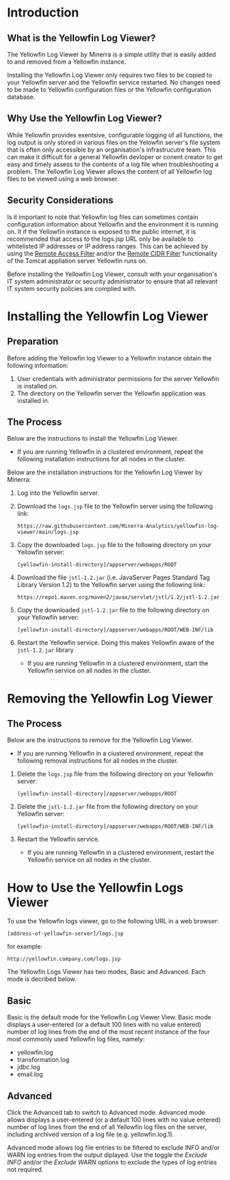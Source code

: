 # Introduction
## What is the Yellowfin Log Viewer?
The Yellowfin Log Viewer by Minerra is a simple utility that is easily added to and removed from a Yellowfin instance.

Installing the Yellowfin Log Viewer only requires two files to be copied to your Yellowfin server and the Yellowfin service restarted. No changes need to be made to Yellowfin configuration files or the Yellowfin configuration database.

## Why Use the Yellowfin Log Viewer?
While Yellowfin provides exentsive, configurable logging of all functions, the log output is only stored in various files on the Yelowfin server's file system that is often only accessible by an organisation's infrastrucutre team. This can make it difficult for a general Yellowfin devloper or conent creator to get easy and timely assess to the contents of a log file when troubleshooting a problem. The Yellowfin Log Viewer allows the content of all Yellowfin log files to be viewed using a web browser.

## Security Considerations
Is it important to note that Yellowfin log files can sometimes contain configuration information about Yellowfin and the environment it is running on. It if the Yellowfin instance is exposed to the public internet, it is recommended that access to the logs.jsp URL only be available to whitelisted IP addresses or IP address ranges. This can be achieved by using the [Remote Access Filter](https://tomcat.apache.org/tomcat-9.0-doc/config/filter.html#Remote_Address_Filter) and/or the [Remote CIDR Filter](https://tomcat.apache.org/tomcat-9.0-doc/config/filter.html#Remote_CIDR_Filter) functionality of the Tomcat appliation server Yellowfin runs on.

Before installing the Yellowfin Log Viewer, consult with your organisation's IT system administrator or security administrator to ensure that all relevant IT system security policies are complied with.

# Installing the Yellowfin Log Viewer
## Preparation
Before adding the Yellowfin log Viewer to a Yellowfin instance obtain the following information:

1. User credentials with administrator permissions for the server Yellowfin is installed on.
2. The directory on the Yellowfin server the Yellowfin application was installed in.

## The Process
Below are the instructions to install the Yellowfin Log Viewer.

  - If you are running Yellowfin in a clustered environment, repeat the following installation instructions for all nodes in the cluster.

Below are the installation instructions for the Yellowfin Log Viewer by Minerra:

1. Log into the Yellowfin server.

2. Download the `logs.jsp` file to the Yellowfin server using the following link:

    ```
    https://raw.githubusercontent.com/Minerra-Analytics/yellowfin-log-viewer/main/logs.jsp
    ```

3. Copy the downloaded `logs.jsp` file to the following directory on your Yellowfin server:

   ```
   [yellowfin-install-directory]/appserver/webapps/ROOT
   ```
  
4. Download the file `jstl-1.2.jar` (i.e. JavaServer Pages Standard Tag Library Version 1.2) to the Yellowfin server using the following link:

    ```
    https://repo1.maven.org/maven2/javax/servlet/jstl/1.2/jstl-1.2.jar
    ```

5. Copy the downloaded `jstl-1.2.jar` file to the following directory on your Yellowfin server:

    ```
    [yellowfin-install-directory]/appserver/webapps/ROOT/WEB-INF/lib
    ```

6. Restart the Yellowfin service. Doing this makes Yellowfin aware of the `jstl-1.2.jar` library

    - If you are running Yellowfin in a clustered environment, start the Yellowfin service on all nodes in the cluster.

# Removing the Yellowfin Log Viewer
## The Process
Below are the instructions to remove for the Yellowfin Log Viewer.

  - If you are running Yellowfin in a clustered environment, repeat the following removal instructions for all nodes in the cluster.

1. Delete the `logs.jsp` file from the following directory on your Yellowfin server:

    ```
    [yellowfin-install-directory]/appserver/webapps/ROOT
    ```

2. Delete the `jstl-1.2.jar` file from the following directory on your Yellowfin server:

    ```
    [yellowfin-install-directory]/appserver/webapps/ROOT/WEB-INF/lib
    ```

3. Restart the Yellowfin service.

   - If you are running Yellowfin in a clustered environment, restart the Yellowfin service on all nodes in the cluster.
    
# How to Use the Yellowfin Logs Viewer
To use the Yellowfin logs viewer, go to the following URL in a web browser:

  ```
  [address-of-yellowfin-server]/logs.jsp
  ```

for example:

  ```
  http://yellowfin.company.com/logs.jsp
  ```

The Yellowfin Logs Viewer has two modes, Basic and Advanced. Each mode is decribed below.

## Basic
Basic is the default mode for the Yellowfin Log Viewer View. Basic mode displays a user-entered (or a default 100 lines with no value entered) number of log lines from the end of the most recent instance of the four most commonly used Yellowfin log files, namely:

  - yellowfin.log
  - transformation.log
  - jdbc.log
  - email.log

## Advanced
Click the Advanced tab to switch to Advanced mode. Advanced mode allows displays a user-entered (or a default 100 lines with no value entered) number of log lines from the end of all Yellowfin log files on the server, including archived version of a log file (e.g. yellowfin.log.1).

Advanced mode allows log file entries to be filtered to exclude INFO and/or WARN log entries from the output diplayed. Use the toggle the *Exclude INFO* and/or the *Exclude WARN* options to exclude the types of log entries not required.
